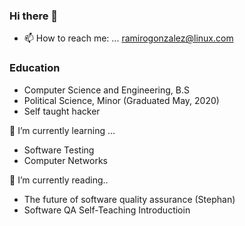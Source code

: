 ### Hi there 👋

<!--
**r4mz3r0/r4mz3r0** is a ✨ _special_ ✨ repository because its `README.md` (this file) appears on your GitHub profile.

Here are some ideas to get you started:

- 🔭 I’m currently working on ...
- 🌱 I’m currently learning ...
- 👯 I’m looking to collaborate on ...
- 🤔 I’m looking for help with ...
- 💬 Ask me about ...
- 😄 Pronouns: ...
- ⚡ Fun fact: ...
-->
- 📫 How to reach me: ...
ramirogonzalez@linux.com
### Education 
- Computer Science and Engineering, B.S 
-  Political Science, Minor
(Graduated May, 2020)
- Self taught hacker

🌱 I’m currently learning ...
- Software Testing 
- Computer Networks

🔭 I’m currently reading..
- The future of software quality assurance (Stephan)
- Software QA Self-Teaching Introductioin 
